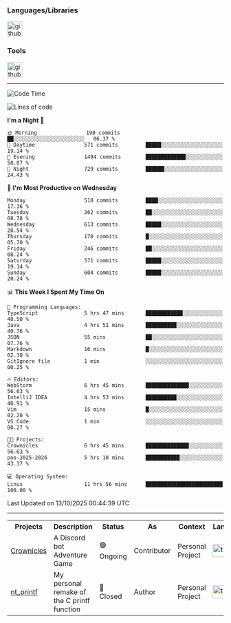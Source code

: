 <div>
    <h3>Languages/Libraries</h3>
    <img alt="github-chart" src="https://skillicons.dev/icons?i=c,py,js,ts,discordjs,html,css,md" height="35px">
</div>
<div>
    <h3>Tools</h3>
    <img alt="github-chart" src="https://skillicons.dev/icons?i=discord,git,github,gitlab,vim,vscode,webstorm,pycharm,ubuntu,pnpm,nodejs,docker" height="35px">
</div>

---
<!--START_SECTION:waka-->
![Code Time](http://img.shields.io/badge/Code%20Time-350%20hrs%2054%20mins-blue)

![Lines of code](https://img.shields.io/badge/From%20Hello%20World%20I%27ve%20Written-150.3%20thousand%20lines%20of%20code-blue)

**I'm a Night 🦉** 

```text
🌞 Morning                190 commits         ██░░░░░░░░░░░░░░░░░░░░░░░   06.37 % 
🌆 Daytime                571 commits         █████░░░░░░░░░░░░░░░░░░░░   19.14 % 
🌃 Evening                1494 commits        █████████████░░░░░░░░░░░░   50.07 % 
🌙 Night                  729 commits         ██████░░░░░░░░░░░░░░░░░░░   24.43 % 
```
📅 **I'm Most Productive on Wednesday** 

```text
Monday                   518 commits         ████░░░░░░░░░░░░░░░░░░░░░   17.36 % 
Tuesday                  262 commits         ██░░░░░░░░░░░░░░░░░░░░░░░   08.78 % 
Wednesday                613 commits         █████░░░░░░░░░░░░░░░░░░░░   20.54 % 
Thursday                 170 commits         █░░░░░░░░░░░░░░░░░░░░░░░░   05.70 % 
Friday                   246 commits         ██░░░░░░░░░░░░░░░░░░░░░░░   08.24 % 
Saturday                 571 commits         █████░░░░░░░░░░░░░░░░░░░░   19.14 % 
Sunday                   604 commits         █████░░░░░░░░░░░░░░░░░░░░   20.24 % 
```


📊 **This Week I Spent My Time On** 

```text
💬 Programming Languages: 
TypeScript               5 hrs 47 mins       ████████████░░░░░░░░░░░░░   48.50 % 
Java                     4 hrs 51 mins       ██████████░░░░░░░░░░░░░░░   40.76 % 
JSON                     55 mins             ██░░░░░░░░░░░░░░░░░░░░░░░   07.76 % 
Markdown                 16 mins             █░░░░░░░░░░░░░░░░░░░░░░░░   02.30 % 
GitIgnore file           1 min               ░░░░░░░░░░░░░░░░░░░░░░░░░   00.25 % 

🔥 Editors: 
WebStorm                 6 hrs 45 mins       ██████████████░░░░░░░░░░░   56.63 % 
IntelliJ IDEA            4 hrs 53 mins       ██████████░░░░░░░░░░░░░░░   40.91 % 
Vim                      15 mins             █░░░░░░░░░░░░░░░░░░░░░░░░   02.20 % 
VS Code                  1 min               ░░░░░░░░░░░░░░░░░░░░░░░░░   00.27 % 

🐱‍💻 Projects: 
Crownicles               6 hrs 45 mins       ██████████████░░░░░░░░░░░   56.63 % 
poo-2025-2026            5 hrs 10 mins       ███████████░░░░░░░░░░░░░░   43.37 % 

💻 Operating System: 
Linux                    11 hrs 56 mins      █████████████████████████   100.00 % 
```


 Last Updated on 13/10/2025 00:44:39 UTC
<!--END_SECTION:waka-->

---
<table>
    <tr>
        <th>Projects</th>
        <th>Description</th>
        <th>Status</th>
        <th>As</th>
        <th>Context</th>
        <th>Language</th>
    </tr>
    <tr>
        <td>
            <a href="https://github.com/Crownicles/Crownicles">Crownicles</a>
        </td>
        <td>
            A Discord bot Adventure Game
        </td>
        <td>
            🟢 Ongoing
        </td>
        <td>
            Contributor
        </td>
        <td>
            Personal Project
        </td>
        <td>
            <img alt="ts icon" src="https://skillicons.dev/icons?i=ts" height="30px">
        </td>
    </tr>
        <td>
            <a href="https://github.com/Ntalcme/nt_printf">nt_printf</a>
        </td>
        <td>
             My personal remake of the C printf function 
        </td>
        <td>
            🔴 Closed
        </td>
        <td>
            Author
        </td>
        <td>
            Personal Project
        </td>
        <td>
            <img alt="ts icon" src="https://skillicons.dev/icons?i=c" height="30px">
        </td>
    </tr>
</table>
